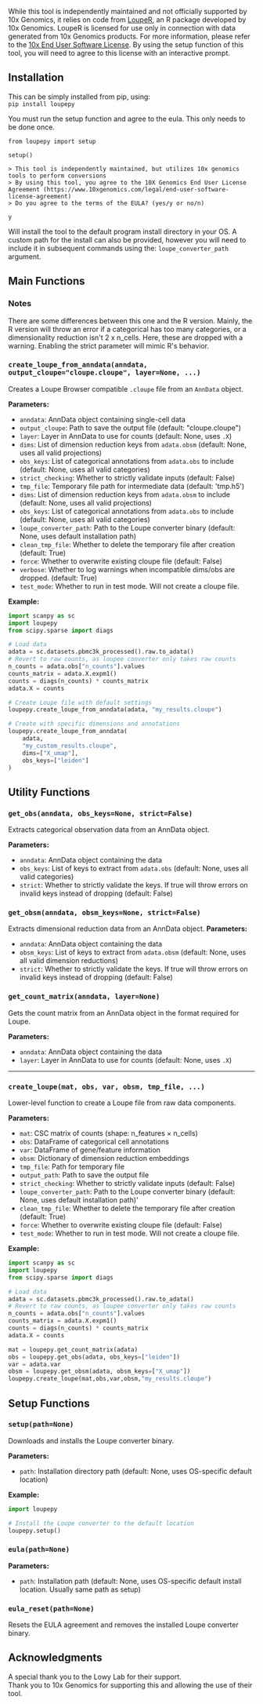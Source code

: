 While this tool is independently maintained and not officially supported by 10x Genomics, it relies on code from [LoupeR](https://github.com/10xGenomics/loupeR), an R package developed by 10x Genomics. LoupeR is licensed for use only in connection with data generated from 10x Genomics products. For more information, please refer to the [10x End User Software License](https://www.10xgenomics.com/legal/end-user-software-license-agreement). By using the setup function of this tool, you will need to agree to this license with an interactive prompt. 

## Installation

This can be simply installed from pip, using:  
`pip install loupepy`

You must run the setup function and agree to the eula. This only needs to be done once.

```{py}
from loupepy import setup

setup()

> This tool is independently maintained, but utilizes 10x genomics tools to perform conversions
> By using this tool, you agree to the 10X Genomics End User License Agreement (https://www.10xgenomics.com/legal/end-user-software-license-agreement)
> Do you agree to the terms of the EULA? (yes/y or no/n)

y
```
Will install the tool to the default program install directory in your OS. A custom path for the install can also be provided, however you will need to include it in subsequent commands using the:
`loupe_converter_path` argument.

## Main Functions

### Notes

There are some differences between this one and the R version. Mainly, the R version will throw an error if a categorical has too many categories, or a dimensionality reduction isn't 2 x n_cells.  Here, these are dropped with a warning. Enabling the strict parameter will mimic R's behavior.

### `create_loupe_from_anndata(anndata, output_cloupe="cloupe.cloupe", layer=None, ...)`

Creates a Loupe Browser compatible `.cloupe` file from an `AnnData` object.

**Parameters:**
- `anndata`: AnnData object containing single-cell data
- `output_cloupe`: Path to save the output file (default: "cloupe.cloupe")
- `layer`: Layer in AnnData to use for counts (default: None, uses `.X`)
- `dims`: List of dimension reduction keys from `adata.obsm` (default: None, uses all valid projections)
- `obs_keys`: List of categorical annotations from `adata.obs` to include (default: None, uses all valid categories)
- `strict_checking`: Whether to strictly validate inputs (default: False)
- `tmp_file`: Temporary file path for intermediate data (default: 'tmp.h5')
- `dims`: List of dimension reduction keys from `adata.obsm` to include (default: None, uses all valid projections)
- `obs_keys`: List of categorical annotations from `adata.obs` to include (default: None, uses all valid categories)
- `loupe_converter_path`: Path to the Loupe converter binary (default: None, uses default installation path)
- `clean_tmp_file`: Whether to delete the temporary file after creation (default: True)
- `force`: Whether to overwrite existing cloupe file (default: False)
- `verbose`: Whether to log warnings when incompatible dims/obs are dropped. (default: True)
- `test_mode`: Whether to run in test mode. Will not create a cloupe file.

**Example:**
```python
import scanpy as sc
import loupepy
from scipy.sparse import diags

# Load data
adata = sc.datasets.pbmc3k_processed().raw.to_adata()
# Revert to raw counts, as loupee converter only takes raw counts
n_counts = adata.obs["n_counts"].values
counts_matrix = adata.X.expm1()
counts = diags(n_counts) * counts_matrix
adata.X = counts

# Create Loupe file with default settings
loupepy.create_loupe_from_anndata(adata, "my_results.cloupe")

# Create with specific dimensions and annotations
loupepy.create_loupe_from_anndata(
    adata,
    "my_custom_results.cloupe",
    dims=["X_umap"],
    obs_keys=["leiden"]
)
```
## Utility Functions

### `get_obs(anndata, obs_keys=None, strict=False)`

Extracts categorical observation data from an AnnData object.

**Parameters:**
- `anndata`: AnnData object containing the data
- `obs_keys`: List of keys to extract from `adata.obs` (default: None, uses all valid categories)
- `strict`: Whether to strictly validate the keys. If true will throw errors on invalid keys instead of dropping
(default: False)

### `get_obsm(anndata, obsm_keys=None, strict=False)`

Extracts dimensional reduction data from an AnnData object.
**Parameters:**
- `anndata`: AnnData object containing the data
- `obsm_keys`: List of keys to extract from `adata.obsm` (default: None, uses all valid dimension reductions)
- `strict`: Whether to strictly validate the keys. If true will throw errors on invalid keys instead of dropping
(default: False)
### `get_count_matrix(anndata, layer=None)`

Gets the count matrix from an AnnData object in the format required for Loupe.

**Parameters:**
- `anndata`: AnnData object containing the data
- `layer`: Layer in AnnData to use for counts (default: None, uses `.X`)

---

### `create_loupe(mat, obs, var, obsm, tmp_file, ...)`

Lower-level function to create a Loupe file from raw data components.

**Parameters:**
- `mat`: CSC matrix of counts (shape: n_features × n_cells)
- `obs`: DataFrame of categorical cell annotations
- `var`: DataFrame of gene/feature information
- `obsm`: Dictionary of dimension reduction embeddings
- `tmp_file`: Path for temporary file
- `output_path`: Path to save the output file
- `strict_checking`: Whether to strictly validate inputs (default: False)
- `loupe_converter_path`: Path to the Loupe converter binary (default: None, uses default installation path)'
- `clean_tmp_file`: Whether to delete the temporary file after creation (default: True)
- `force`: Whether to overwrite existing cloupe file (default: False)
- `test_mode`: Whether to run in test mode. Will not create a cloupe file.

**Example:**
```python
import scanpy as sc
import loupepy
from scipy.sparse import diags

# Load data
adata = sc.datasets.pbmc3k_processed().raw.to_adata()
# Revert to raw counts, as loupee converter only takes raw counts
n_counts = adata.obs["n_counts"].values
counts_matrix = adata.X.expm1()
counts = diags(n_counts) * counts_matrix
adata.X = counts

mat = loupepy.get_count_matrix(adata)
obs = loupepy.get_obs(adata, obs_keys=["leiden"])
var = adata.var
obsm = loupepy.get_obsm(adata, obsm_keys=["X_umap"])
loupepy.create_loupe(mat,obs,var,obsm,"my_results.cloupe")
```

## Setup Functions

### `setup(path=None)`

Downloads and installs the Loupe converter binary.

**Parameters:**
- `path`: Installation directory path (default: None, uses OS-specific default location)

**Example:**
```python
import loupepy

# Install the Loupe converter to the default location
loupepy.setup()
```

### `eula(path=None)`

**Parameters:**
- `path`: Installation path (default: None, uses OS-specific default install location. Usually same path as setup)

### `eula_reset(path=None)`

Resets the EULA agreement and removes the installed Loupe converter binary.

## Acknowledgments

A special thank you to the Lowy Lab for their support.  
Thank you to 10x Genomics for supporting this and allowing the use of their tool.

